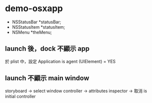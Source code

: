 # demo-osxapp

- NSStatusBar *statusBar;  
- NSStatusItem *statusItem;  
- NSMenu *theMenu;  


## launch 後，dock 不顯示 app
於 plist 中，設定 Application is agent (UIElement) = YES

## launch 不顯示 main window
storyboard -> select window controller -> attributes inspector -> 取消 is initial controller
